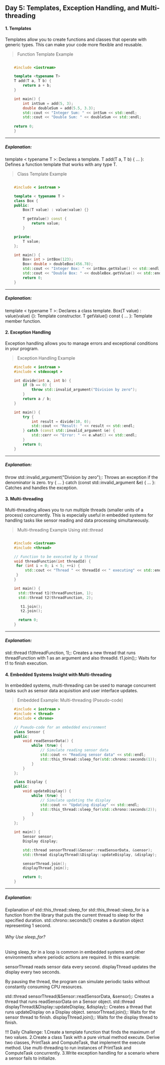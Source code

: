 ## Day 5: Templates, Exception Handling, and Multi-threading
#### 1. Templates
Templates allow you to create functions and classes that operate with generic types. This can make your code more flexible and reusable.

>Function Template Example
```cpp

    #include <iostream>

    template <typename T>
    T add(T a, T b) {
        return a + b;
    }

    int main() {
        int intSum = add(5, 3);
        double doubleSum = add(5.5, 3.3);
        std::cout << "Integer Sum: " << intSum << std::endl;
        std::cout << "Double Sum: " << doubleSum << std::endl;
    
    return 0;
    }
```    
***
##### Explanation:

template < typename T >: Declares a template.
T add(T a, T b) { ... }: Defines a function template that works with any type T.
>Class Template Example
```cpp

    #include < iostream >

    template < typename T >
    class Box {
    public:
        Box(T value) : value(value) {}

        T getValue() const {
            return value;
        }

    private:
        T value;
    };

    int main() {
        Box< int > intBox(123);
        Box< double > doubleBox(456.78);
        std::cout << "Integer Box: " << intBox.getValue() << std::endl;
        std::cout << "Double Box: " << doubleBox.getValue() << std::endl;
        return 0;
    }
```
***
##### Explanation:

template < typename T >: Declares a class template.
Box(T value) : value(value) {}: Template constructor.
T getValue() const { ... }: Template member function.
#### 2. Exception Handling
Exception handling allows you to manage errors and exceptional conditions in your program.

>Exception Handling Example
```cpp
    #include < iostream >
    #include < stdexcept >

    int divide(int a, int b) {
        if (b == 0) {
            throw std::invalid_argument("Division by zero");
        }
        return a / b;
    }

    int main() {
        try {
            int result = divide(10, 0);
            std::cout << "Result: " << result << std::endl;
        } catch (const std::invalid_argument &e) {
            std::cerr << "Error: " << e.what() << std::endl;
        }
        return 0;
    }
```

***
##### Explanation:

throw std::invalid_argument("Division by zero");: Throws an exception if the denominator is zero.
try { ... } catch (const std::invalid_argument &e) { ... }: Catches and handles the exception.
#### 3. Multi-threading
Multi-threading allows you to run multiple threads (smaller units of a process) concurrently. This is especially useful in embedded systems for handling tasks like sensor reading and data processing simultaneously.

>Multi-threading Example Using std::thread
```cpp

    #include <iostream>
    #include <thread>

    // Function to be executed by a thread
    void threadFunction(int threadId) {
     for (int i = 0; i < 5; ++i) {
         std::cout << "Thread " << threadId << " executing" << std::endl;
     }
    }

    int main() {
      std::thread t1(threadFunction, 1);
      std::thread t2(threadFunction, 2);

       t1.join();
       t2.join();

      return 0;
    }
```    
***
##### Explanation:

std::thread t1(threadFunction, 1);: Creates a new thread that runs threadFunction with 1 as an argument and also threadId.
t1.join();: Waits for t1 to finish execution.
#### 4. Embedded Systems Insight with Multi-threading
In embedded systems, multi-threading can be used to manage concurrent tasks such as sensor data acquisition and user interface updates.

>Embedded Example: Multi-threading (Pseudo-code)

```cpp
    #include < iostream >
    #include < thread>
    #include < chrono>

    // Pseudo-code for an embedded environment
    class Sensor {
    public:
        void readSensorData() {
            while (true) {
                // Simulate reading sensor data
                std::cout << "Reading sensor data" << std::endl;
                std::this_thread::sleep_for(std::chrono::seconds(1));
            }
        }
    };

    class Display {
    public:
        void updateDisplay() {
            while (true) {
                // Simulate updating the display
                std::cout << "Updating display" << std::endl;
                std::this_thread::sleep_for(std::chrono::seconds(2));
            }
        }
    };

    int main() {
        Sensor sensor;
        Display display;

        std::thread sensorThread(&Sensor::readSensorData, &sensor);
        std::thread displayThread(&Display::updateDisplay, &display);

        sensorThread.join();
        displayThread.join();

        return 0;
    }
```    
***
##### Explanation:

Explanation of std::this_thread::sleep_for
std::this_thread::sleep_for is a function from the <thread> library that puts the current thread to sleep for the specified duration.
std::chrono::seconds(1) creates a duration object representing 1 second.
###### Why Use sleep_for?
Using sleep_for in a loop is common in embedded systems and other environments where periodic actions are required. In this example:

sensorThread reads sensor data every second.
displayThread updates the display every two seconds.

By pausing the thread, the program can simulate periodic tasks without constantly consuming CPU resources.

std::thread sensorThread(&Sensor::readSensorData, &sensor);: Creates a thread that runs readSensorData on a Sensor object.
std::thread displayThread(&Display::updateDisplay, &display);: Creates a thread that runs updateDisplay on a Display object.
sensorThread.join();: Waits for the sensor thread to finish.
displayThread.join();: Waits for the display thread to finish.

!!! Daily Challenge:
1.Create a template function that finds the maximum of two values.
2.Create a class Task with a pure virtual method execute. Derive two classes, PrintTask and ComputeTask, that implement the execute method. Use multi-threading to run instances of PrintTask and ComputeTask concurrently.
3.Write exception handling for a scenario where a sensor fails to initialize.



 
